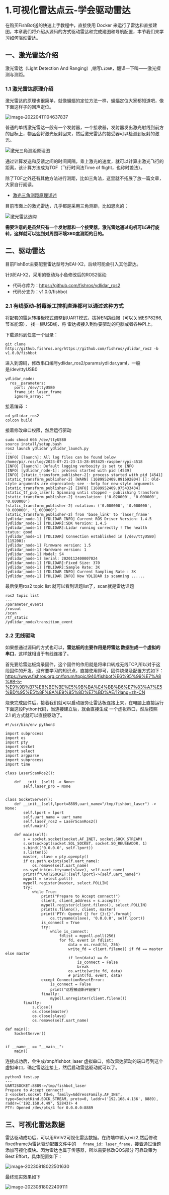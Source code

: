 # 1.可视化雷达点云-学会驱动雷达

在购买FishBot送的快速上手教程中，直接使用 Docker 来运行了雷达和直接建图，本章我们将介绍从源码的方式驱动雷达和完成建图和导航配置，本节我们来学习如何驱动雷达。

## 一、激光雷达介绍

激光雷达（Light Detection And Ranging）,缩写`LiDAR`，翻译一下叫——激光探测与测距。

### 1.1 激光雷达原理介绍

激光雷达的原理也很简单，就像蝙蝠的定位方法一样，蝙蝠定位大家都知道吧，像下面这样子的回声定位。

![image-20220411104637837](1.%E5%8F%AF%E8%A7%86%E5%8C%96%E9%9B%B7%E8%BE%BE%E7%82%B9%E4%BA%91-%E5%AD%A6%E4%BC%9A%E9%A9%B1%E5%8A%A8%E9%9B%B7%E8%BE%BE/imgs/image-20220411104637837.png)

普通的单线激光雷达一般有一个发射器，一个接收器，发射器发出激光射线到前方的目标上，物品会将激光反射回来，然后激光雷达的接受器可以检测到反射的激光。

![激光三角测距原理图](1.%E5%8F%AF%E8%A7%86%E5%8C%96%E9%9B%B7%E8%BE%BE%E7%82%B9%E4%BA%91-%E5%AD%A6%E4%BC%9A%E9%A9%B1%E5%8A%A8%E9%9B%B7%E8%BE%BE/imgs/60c8fc45-d5a3-4d30-863a-328794b018af.jpeg)

通过计算发送和反馈之间的时间间隔，乘上激光的速度，就可以计算出激光飞行的距离，该计算方法成为TOF（飞行时间法Time of flight，也称时差法）。

除了TOF之外还有其他方法进行测距，比如三角法，这里就不拓展了放一篇文章，大家自行阅读。

- [激光三角测距原理详述](https://www.slamtec.com/cn/News/Detail/190)

目前市面上的激光雷达，几乎都是采用三角测距，比如思岚的：

![激光雷达选购](1.%E5%8F%AF%E8%A7%86%E5%8C%96%E9%9B%B7%E8%BE%BE%E7%82%B9%E4%BA%91-%E5%AD%A6%E4%BC%9A%E9%A9%B1%E5%8A%A8%E9%9B%B7%E8%BE%BE/imgs/467829a0-048a-4913-923c-0426107fde95.jpeg)

**需要注意的是虽然只有一个发射器和一个接受器，激光雷达通过电机可以进行旋转，这样就可以达到对周围环境360度测距的目的。**

## 二、驱动雷达

目前FishBot主要配套雷达型号为EAI-X2，后续可能会引入其他雷达。

针对EAI-X2，采用的驱动为小鱼修改后的ROS2驱动:
- 代码仓库为：https://github.com/fishros/ydlidar_ros2
- 代码分支为：v1.0.0/fishbot

### 2.1 有线驱动-树莓派工控机直连都可以通过这种方式

将配套的雷达转接板模式调整到UART模式，拔掉EN跳线帽（可以关闭ESP8266,节省能源）， 找一根USB线，将 雷达板接入到你要驱动的电脑或者各种PI上。

下载源码到任意一个目录：
```
git clone http://github.fishros.org/https://github.com/fishros/ydlidar_ros2 -b  v1.0.0/fishbot 
```
进入到源码，修改串口编号ydlidar_ros2/params/ydlidar.yaml，一般是/dev/ttyUSB0
```
ydlidar_node:
  ros__parameters:
    port: /dev/ttyUSB0
    frame_id: laser_frame
    ignore_array: ""
```
接着编译 ：
```
cd ydlidar_ros2
colcon build
```

接着修改串口权限，然后运行驱动
```
sudo chmod 666 /dev/ttyUSB0
source install/setup.bash
ros2 launch ydlidar ydlidar_launch.py
---
[INFO] [launch]: All log files can be found below /home/pi/.ros/log/2023-07-21-23-13-28-893425-raspberrypi-4518
[INFO] [launch]: Default logging verbosity is set to INFO
[INFO] [ydlidar_node-1]: process started with pid [4539]
[INFO] [static_transform_publisher-2]: process started with pid [4541]
[static_transform_publisher-2] [WARN] [1689952409.891692804] []: Old-style arguments are deprecated; see --help for new-style arguments
[static_transform_publisher-2] [INFO] [1689952409.975433434] [static_tf_pub_laser]: Spinning until stopped - publishing transform
[static_transform_publisher-2] translation: ('0.020000', '0.000000', '0.000000')
[static_transform_publisher-2] rotation: ('0.000000', '0.000000', '0.000000', '1.000000')
[static_transform_publisher-2] from 'base_link' to 'laser_frame'
[ydlidar_node-1] [YDLIDAR INFO] Current ROS Driver Version: 1.4.5
[ydlidar_node-1] [YDLIDAR]:SDK Version: 1.4.5
[ydlidar_node-1] [YDLIDAR]:Lidar running correctly ! The health status: good
[ydlidar_node-1] [YDLIDAR] Connection established in [/dev/ttyUSB0][115200]:
[ydlidar_node-1] Firmware version: 1.5
[ydlidar_node-1] Hardware version: 1
[ydlidar_node-1] Model: S4
[ydlidar_node-1] Serial: 2020112400007024
[ydlidar_node-1] [YDLIDAR]:Fixed Size: 370
[ydlidar_node-1] [YDLIDAR]:Sample Rate: 3K
[ydlidar_node-1] [YDLIDAR INFO] Current Sampling Rate : 3K
[ydlidar_node-1] [YDLIDAR INFO] Now YDLIDAR is scanning ......
```

最后使用ros2 topic list  就可以看到话题list了，scan就是雷达话题
```
ros2 topic list
---
/parameter_events
/rosout
/scan
/tf_static
/ydlidar_node/transition_event
```

### 2.2 无线驱动

如果想通过源码的方式也可以，**雷达板的主要作用是将雷达 数据生成一个虚拟的串口**，这样就相当于有线连接了。

首先要给雷达板烧录固件，这个固件的作用就是将串口转成无线TCP,所以对于这段固件的开发，没有要学习的知识点，直接使用即可，固件烧录及配置方式如下：https://www.fishros.org.cn/forum/topic/940/fishbot%E6%95%99%E7%A8%8B-5-%E9%9B%B7%E8%BE%BE%E5%9B%BA%E4%BB%B6%E7%83%A7%E5%BD%95%E5%8F%8A%E9%85%8D%E7%BD%AE/1?lang=zh-CN

烧录完成固件后，接着我们就可以启动服务让雷达板连接上来，在电脑上直接运行下面这段Python代码，当连接建立后，就会直接生成 一个虚拟串口，然后按照 2.1 的方式就可以直接驱动了。

```
#!/usr/bin/env python3

import subprocess
import os
import pty
import socket
import select
import argparse
import subprocess
import time

class LaserScanRos2():

    def __init__(self) -> None:
        self.laser_pro = None
    

class SocketServer():
    def __init__(self,lport=8889,uart_name="/tmp/fishbot_laser") -> None:
        self.lport = lport
        self.uart_name = uart_name
        self.laser_ros2 = LaserScanRos2()
        self.main()

    def main(self):
        s = socket.socket(socket.AF_INET, socket.SOCK_STREAM)
        s.setsockopt(socket.SOL_SOCKET, socket.SO_REUSEADDR, 1)
        s.bind(('0.0.0.0', self.lport))
        s.listen(5)
        master, slave = pty.openpty()
        if os.path.exists(self.uart_name):
            os.remove(self.uart_name)
        os.symlink(os.ttyname(slave), self.uart_name)
        print(f"UART2SOCKET:{self.lport}->{self.uart_name}")
        mypoll = select.poll()
        mypoll.register(master, select.POLLIN)
        try:
            while True:
                print("Prepare to Accept connect!")
                client, client_address = s.accept()
                mypoll.register(client.fileno(), select.POLLIN)
                print(s.fileno(), client, master)
                print('PTY: Opened {} for {}:{}'.format(
                    os.ttyname(slave), '0.0.0.0', self.lport))
                is_connect = True
                try:
                    while is_connect:
                        fdlist = mypoll.poll(256)
                        for fd, event in fdlist:
                            data = os.read(fd, 256)
                            write_fd = client.fileno() if fd == master else master
                            if len(data) == 0:
                                is_connect = False
                                break
                            os.write(write_fd, data)
                            # print(fd, event, data)
                except ConnectionResetError:
                    is_connect = False
                    print("远程被迫断开链接")
                finally:
                    mypoll.unregister(client.fileno())
        finally:
            s.close()
            os.close(master)
            os.close(slave)
            os.remove(self.uart_name)

def main():
    SocketServer()


if __name__ == "__main__":
    main()

```

连接成功后，会生成/tmp/fishbot_laser 虚拟串口，修改雷达驱动的端口号到这个虚拟串口，确定雷达连接上，然后启动雷达驱动就可以了。

```
python3 test.py
---
UART2SOCKET:8889->/tmp/fishbot_laser
Prepare to Accept connect!
3 <socket.socket fd=6, family=AddressFamily.AF_INET, type=SocketKind.SOCK_STREAM, proto=0, laddr=('192.168.4.136', 8889), raddr=('192.168.4.49', 52843)> 4
PTY: Opened /dev/pts/4 for 0.0.0.0:8889
```

## 三、可视化雷达数据

雷达驱动成功后，可以用RVIV2可视化雷达数据。在终端中输入rviz2,然后修改fixedframe为雷达驱动配置文件中的`   frame_id: laser_frame`，接着通过话题添加可视化模块。因为雷达也属于传感器，所以需要修改QOS部分 可靠政策为 Best Effort，具体配置如下：

![image-20230818022501630](1.%E5%8F%AF%E8%A7%86%E5%8C%96%E9%9B%B7%E8%BE%BE%E7%82%B9%E4%BA%91-%E5%AD%A6%E4%BC%9A%E9%A9%B1%E5%8A%A8%E9%9B%B7%E8%BE%BE/imgs/image-20230818022501630.png)

最终现实效果如下

![image-20230818022409111](1.%E5%8F%AF%E8%A7%86%E5%8C%96%E9%9B%B7%E8%BE%BE%E7%82%B9%E4%BA%91-%E5%AD%A6%E4%BC%9A%E9%A9%B1%E5%8A%A8%E9%9B%B7%E8%BE%BE/imgs/image-20230818022409111.png)
